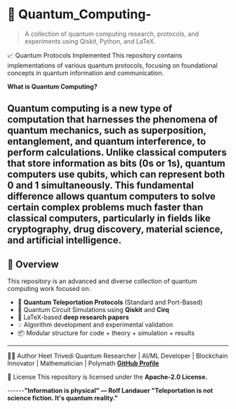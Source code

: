 
# 🧠 Quantum_Computing-

> A collection of quantum computing research, protocols, and experiments using Qiskit, Python, and LaTeX.
> 
📈 Quantum Protocols Implemented
This repository contains implementations of various quantum protocols, focusing on foundational concepts in quantum information and communication.

**What is Quantum Computing?**

Quantum computing is a new type of computation that harnesses the phenomena of quantum mechanics, such as superposition, entanglement, and quantum interference, to perform calculations. Unlike classical computers that store information as bits (0s or 1s), quantum computers use qubits, which can represent both 0 and 1 simultaneously. This fundamental difference allows quantum computers to solve certain complex problems much faster than classical computers, particularly in fields like cryptography, drug discovery, material science, and artificial intelligence.
---

## 📌 Overview

This repository is an advanced and diverse collection of quantum computing work focused on:

- 🚀 **Quantum Teleportation Protocols** (Standard and Port-Based)
- 🔁 Quantum Circuit Simulations using **Qiskit** and **Cirq**
- 📄 LaTeX-based **deep research papers**
- 💡 Algorithm development and experimental validation
- 📦 Modular structure for code + theory + simulation + results

---




👨‍💻 Author
Heet Trivedi
Quantum Researcher | AI/ML Developer | Blockchain Innovator | Mathematician | Polymath
**[GitHub Profile](https://github.com/heet25itachi/)**

📖 License
This repository is licensed under the **Apache-2.0 License.**






------**"Information is physical" — Rolf Landauer
"Teleportation is not science fiction. It's quantum reality."**

